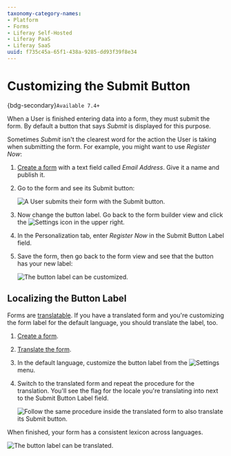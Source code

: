```yaml
---
taxonomy-category-names:
- Platform
- Forms
- Liferay Self-Hosted
- Liferay PaaS
- Liferay SaaS
uuid: f735c45a-65f1-438a-9285-dd93f39f8e34
---
```

# Customizing the Submit Button

{bdg-secondary}`Available 7.4+`

When a User is finished entering data into a form, they must submit the form. By default a button that says _Submit_ is displayed for this purpose.

Sometimes _Submit_ isn't the clearest word for the action the User is taking when submitting the form. For example, you might want to use _Register Now_:

1. [Create a form](./creating-forms.md) with a text field called _Email Address_. Give it a name and publish it.

1. Go to the form and see its Submit button:

   ![A User submits their form with the Submit button.](./customizing-the-submit-button/images/02.png)

1. Now change the button label. Go back to the form builder view and click the ![Settings](../../../images/icon-settings.png) icon in the upper right.

1. In the Personalization tab, enter _Register Now_ in the Submit Button Label field.

1. Save the form, then go back to the form view and see that the button has your new label:

   ![The button label can be customized.](./customizing-the-submit-button/images/01.png)

## Localizing the Button Label

Forms are [translatable](./translating-forms.md). If you have a translated form and you're customizing the form label for the default language, you should translate the label, too.

1. [Create a form](./creating-forms.md).
1. [Translate the form](./translating-forms.md).
1. In the default language, customize the button label from the ![Settings](../../../images/icon-settings.png) menu.
1. Switch to the translated form and repeat the procedure for the translation. You'll see the flag for the locale you're translating into next to the Submit Button Label field.

   ![Follow the same procedure inside the translated form to also translate its Submit button.](./customizing-the-submit-button/images/03.png)

When finished, your form has a consistent lexicon across languages.

![The button label can be translated.](./customizing-the-submit-button/images/04.png)


